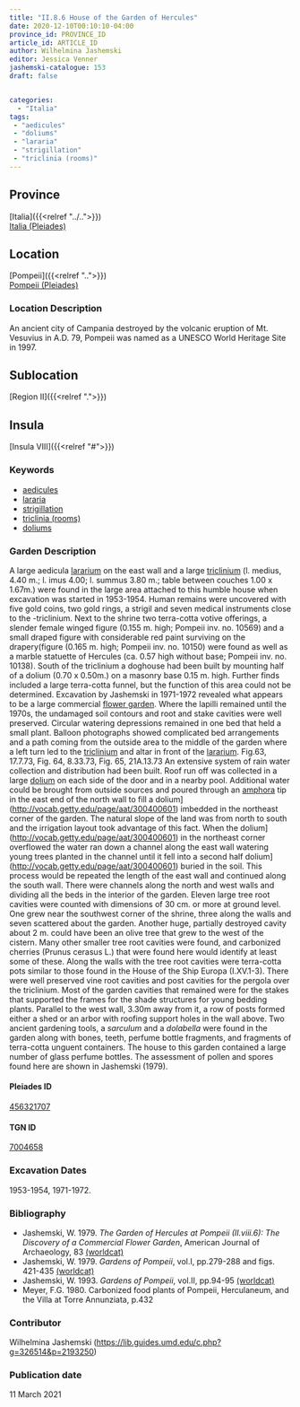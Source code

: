 ```yaml
---
title: "II.8.6 House of the Garden of Hercules"
date: 2020-12-10T00:10:10-04:00
province_id: PROVINCE_ID
article_id: ARTICLE_ID
author: Wilhelmina Jashemski
editor: Jessica Venner
jashemski-catalogue: 153
draft: false


categories:
  - "Italia"
tags:
 - "aedicules"
 - "doliums"
 - "lararia"
 - "strigillation"
 - "triclinia (rooms)"
---
```


## Province
[Italia]({{<relref "../..">}}) \
[Italia (Pleiades)](https://pleiades.stoa.org/places/1052)

## Location
[Pompeii]({{<relref "..">}}) \
[Pompeii (Pleiades)](https://pleiades.stoa.org/places/433032)


### Location Description
An ancient city of Campania destroyed by the volcanic eruption of Mt. Vesuvius in A.D. 79, Pompeii was named as a UNESCO World Heritage Site in 1997.

## Sublocation
[Region II]({{<relref ".">}})
## Insula
[Insula VIII]({{<relref "#">}})

### Keywords
 - [aedicules](http://vocab.getty.edu/page/aat/300002574)
 - [lararia](http://vocab.getty.edu/page/aat/300400600)
 - [strigillation](http://vocab.getty.edu/page/aat/300121959)
 - [triclinia (rooms)](http://vocab.getty.edu/page/aat/300142552)
 - [doliums](http://vocab.getty.edu/page/aat/300400601)



### Garden Description
A large aedicula [lararium](http://vocab.getty.edu/page/aat/300400600) on the east wall and a large [triclinium](http://vocab.getty.edu/page/aat/300142552) (l. medius, 4.40 m.; l. imus 4.00; l. summus 3.80 m.; table between couches 1.00 x 1.67m.) were found in the large area attached to this humble house when excavation was started in 1953-1954. Human remains were uncovered with five gold coins, two gold rings, a strigil and seven medical instruments close to the -triclinium. Next to the shrine two terra-cotta votive offerings, a slender female winged figure (0.155 m. high; Pompeii inv. no. 10569) and a small draped figure with considerable red paint surviving on the drapery(figure (0.165 m. high; Pompeii inv. no. 10150) were found as well as a marble statuette of Hercules (ca. 0.57 high without base; Pompeii inv. no. 10138). South of the triclinium a doghouse had been built by mounting half of a dolium (0.70 x 0.50m.) on a masonry base 0.15 m. high. Further finds included a large terra-cotta funnel, but the function of this area could not be determined.
Excavation by Jashemski in 1971-1972 revealed what appears to be a large commercial [flower garden](http://vocab.getty.edu/page/aat/300008135). Where the lapilli remained until the 1970s, the undamaged soil contours and root and stake cavities were well preserved. Circular watering depressions remained in one bed that held a small plant. Balloon photographs showed complicated bed arrangements and a path coming from the outside area to the middle of the garden where a left turn led to the [triclinium](http://vocab.getty.edu/page/aat/300142552) and altar in front of the [lararium](http://vocab.getty.edu/page/aat/300400600). Fig.63,  17.7.73, Fig. 64, 8.33.73, Fig. 65, 21A.13.73 An extensive system of rain water collection and distribution had been built.  Roof run off was collected in a large [dolium](http://vocab.getty.edu/page/aat/300400601) on each side of the door and in a nearby pool.  Additional water could be brought from outside sources and poured through an [amphora](http://vocab.getty.edu/page/aat/300148696) tip in the east end of the north wall to fill a dolium](http://vocab.getty.edu/page/aat/300400601) imbedded in the northeast corner of the garden. The natural slope of the land was from north to south and the irrigation layout took advantage of this fact. When the dolium](http://vocab.getty.edu/page/aat/300400601) in the northeast corner overflowed the water ran down a channel along the east wall watering young trees planted in the channel until it fell into a second half dolium](http://vocab.getty.edu/page/aat/300400601) buried in the soil. This process would be repeated the length of the east wall and continued along the south wall. There were channels along the north and west walls and dividing all the beds in the interior of the garden.
Eleven large tree root cavities were counted with dimensions of 30 cm. or more at ground level. One grew near the southwest corner of the shrine, three along the walls and seven scattered about the garden. Another huge, partially destroyed cavity about 2 m. could have been an olive tree that grew to the west of the cistern. Many other smaller tree root cavities were found, and carbonized cherries (Prunus cerasus L.) that were found here would identify at least some of these. Along the walls with the tree root cavities were terra-cotta pots similar to those found in the House of the Ship Europa (I.XV.1-3). There were well preserved vine root cavities and post cavities for the pergola over the triclinium. Most of the garden cavities that remained were for the stakes that supported the frames for the shade structures for young bedding plants. Parallel to the west wall, 3.30m away from it, a row of posts formed either a shed or an arbor with roofing support holes in the wall above. Two ancient gardening tools, a *sarculum* and a *dolabella* were found in the garden along with bones, teeth, perfume bottle fragments, and fragments of terra-cotta unguent containers. The house to this garden contained a large number of glass perfume bottles. The assessment of pollen and spores found here are shown in Jashemski (1979).


<!--### Plans
{{< figure src="../../../images/fig._62,_plan_of_region_ii,_insula_viii.png" alt="Fig. 62, Plan of Region II, insula viii" title="Fig. 62, Plan of Region II, insula viii" >}}

### Images
{{< figure src="../../../images/fig._63,_ii.viii.6_17.7.73.png" alt="Fig.63, 17.7.73 (Stanley Jashemski, Jashemski Archives, University of Maryland)" title="Fig.63, 17.7.73 (Stanley Jashemski, Jashemski Archives, University of Maryland)" >}}
{{< figure src="../../../images/fig._64,_ii.viii.6_8.33.73.png" alt="Fig. 64, 8.33.73 (Stanley Jashemski, Jashemski Archives, University of Maryland)" title="Fig. 64, 8.33.73 (Stanley Jashemski, Jashemski Archives, University of Maryland)" >}}
{{< figure src="../../../images/fig._65,_ii.viii.6_21a.13.73.png" alt="Fig. 65, 21A.13.73  (Stanley Jashemski, Jashemski Archives, University of Maryland)" title="Fig. 65, 21A.13.73 (Stanley Jashemski, Jashemski Archives, University of Maryland)" >}}

{{< figure src="../../../images/fig._66,_ii.viii.6_23.23.74.png" alt="Fig. 66, 23.23.74 (Stanley Jashemski, Jashemski Archives, University of Maryland)" title="Fig. 66, 23.23.74 (Stanley Jashemski, Jashemski Archives, University of Maryland)" >}}
{{< figure src="../../../images/fig._67,_ii.viii.6_21.31.73.png" alt="Fig. 67, 21.31.73 (Stanley Jashemski, Jashemski Archives, University of Maryland)" title="Fig. 67, 21.31.73 (Stanley Jashemski, Jashemski Archives, University of Maryland)" >}}
{{< figure src="../../../images/fig._68,_ii.viii.6_18.10.73.png" alt="Fig. 68, 18.10.73 (Stanley Jashemski, Jashemski Archives, University of Maryland)" title="Fig. 68, 18.10.73 (Stanley Jashemski, Jashemski Archives, University of Maryland)" >}}

{{< figure src="../../../images/fig._69,_ii.viii.6_21.15.73.png" alt="Fig. 69, 21.15.73 (Stanley Jashemski, Jashemski Archives, University of Maryland)" title="Fig. 69, 21.15.73 (Stanley Jashemski, Jashemski Archives, University of Maryland)" >}}
{{< figure src="../../../images/fig._70,_ii.viii.6_7.33.73.png" alt="Fig. 70, 7.33.73 (Stanley Jashemski, Jashemski Archives, University of Maryland)" title="Fig. 70, 7.33.73 (Stanley Jashemski, Jashemski Archives, University of Maryland)" >}}
{{< figure src="../../../images/fig._71,_ii.viii.6_11.8.73.png" alt="Fig. 71, 11.8.73 (Stanley Jashemski, Jashemski Archives, University of Maryland)" title="Fig. 71, 11.8.73 (Stanley Jashemski, Jashemski Archives, University of Maryland)" >}}
{{< figure src="../../../images/fig._72,_ii.viii.6_11.31.71.png" alt="Fig. 72, 11.31.71 (Stanley Jashemski, Jashemski Archives, University of Maryland)" title="Fig. 72, 11.31.71 (Stanley Jashemski, Jashemski Archives, University of Maryland)" >}}
{{< figure src="../../../images/fig._73,_ii.viii.6_21.30.72.png" alt="Fig. 73, 21.30.72 (Stanley Jashemski, Jashemski Archives, University of Maryland)" title="Fig. 73, 21.30.72 (Stanley Jashemski, Jashemski Archives, University of Maryland)" >}}
{{< figure src="../../../images/fig._74,_ii.viii.6_11.20.74.png" alt="Fig. 74, 11.20.74 (Stanley Jashemski, Jashemski Archives, University of Maryland)" title="Fig. 74, 11.20.74 (Stanley Jashemski, Jashemski Archives, University of Maryland)" >}}-->

#### Pleiades ID
[456321707](https://pleiades.stoa.org/places/456321707)

#### TGN ID
[7004658](http://vocab.getty.edu/page/tgn/7004658)

###  Excavation Dates
1953-1954, 1971-1972.

### Bibliography
* Jashemski, W. 1979. *The Garden of Hercules at Pompeii (II.viii.6): The Discovery of a Commercial Flower Garden*,  American Journal of Archaeology, 83 [(worldcat)](http://www.worldcat.org/oclc/5548781112)
* Jashemski, W. 1979. *Gardens of Pompeii*, vol.I, pp.279-288 and figs. 421-435 [(worldcat)](http://www.worldcat.org/oclc/884024123)
* Jashemski, W. 1993. *Gardens of Pompeii*, vol.II, pp.94-95 [(worldcat)](http://www.worldcat.org/oclc/921816405)
* Meyer, F.G. 1980. Carbonized food plants of Pompeii, Herculaneum, and the Villa at Torre Annunziata, p.432


### Contributor
Wilhelmina Jashemski (https://lib.guides.umd.edu/c.php?g=326514&p=2193250)

### Publication date
11 March 2021
